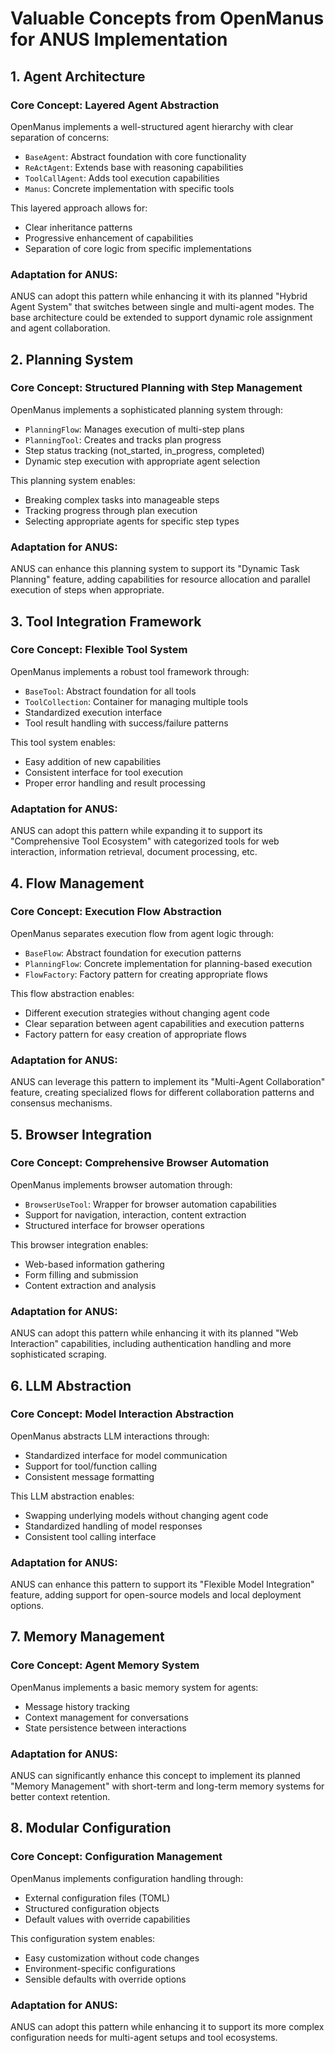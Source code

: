 # Valuable Concepts from OpenManus for ANUS Implementation

## 1. Agent Architecture

### Core Concept: Layered Agent Abstraction
OpenManus implements a well-structured agent hierarchy with clear separation of concerns:
- `BaseAgent`: Abstract foundation with core functionality
- `ReActAgent`: Extends base with reasoning capabilities
- `ToolCallAgent`: Adds tool execution capabilities
- `Manus`: Concrete implementation with specific tools

This layered approach allows for:
- Clear inheritance patterns
- Progressive enhancement of capabilities
- Separation of core logic from specific implementations

### Adaptation for ANUS:
ANUS can adopt this pattern while enhancing it with its planned "Hybrid Agent System" that switches between single and multi-agent modes. The base architecture could be extended to support dynamic role assignment and agent collaboration.

## 2. Planning System

### Core Concept: Structured Planning with Step Management
OpenManus implements a sophisticated planning system through:
- `PlanningFlow`: Manages execution of multi-step plans
- `PlanningTool`: Creates and tracks plan progress
- Step status tracking (not_started, in_progress, completed)
- Dynamic step execution with appropriate agent selection

This planning system enables:
- Breaking complex tasks into manageable steps
- Tracking progress through plan execution
- Selecting appropriate agents for specific step types

### Adaptation for ANUS:
ANUS can enhance this planning system to support its "Dynamic Task Planning" feature, adding capabilities for resource allocation and parallel execution of steps when appropriate.

## 3. Tool Integration Framework

### Core Concept: Flexible Tool System
OpenManus implements a robust tool framework through:
- `BaseTool`: Abstract foundation for all tools
- `ToolCollection`: Container for managing multiple tools
- Standardized execution interface
- Tool result handling with success/failure patterns

This tool system enables:
- Easy addition of new capabilities
- Consistent interface for tool execution
- Proper error handling and result processing

### Adaptation for ANUS:
ANUS can adopt this pattern while expanding it to support its "Comprehensive Tool Ecosystem" with categorized tools for web interaction, information retrieval, document processing, etc.

## 4. Flow Management

### Core Concept: Execution Flow Abstraction
OpenManus separates execution flow from agent logic through:
- `BaseFlow`: Abstract foundation for execution patterns
- `PlanningFlow`: Concrete implementation for planning-based execution
- `FlowFactory`: Factory pattern for creating appropriate flows

This flow abstraction enables:
- Different execution strategies without changing agent code
- Clear separation between agent capabilities and execution patterns
- Factory pattern for easy creation of appropriate flows

### Adaptation for ANUS:
ANUS can leverage this pattern to implement its "Multi-Agent Collaboration" feature, creating specialized flows for different collaboration patterns and consensus mechanisms.

## 5. Browser Integration

### Core Concept: Comprehensive Browser Automation
OpenManus implements browser automation through:
- `BrowserUseTool`: Wrapper for browser automation capabilities
- Support for navigation, interaction, content extraction
- Structured interface for browser operations

This browser integration enables:
- Web-based information gathering
- Form filling and submission
- Content extraction and analysis

### Adaptation for ANUS:
ANUS can adopt this pattern while enhancing it with its planned "Web Interaction" capabilities, including authentication handling and more sophisticated scraping.

## 6. LLM Abstraction

### Core Concept: Model Interaction Abstraction
OpenManus abstracts LLM interactions through:
- Standardized interface for model communication
- Support for tool/function calling
- Consistent message formatting

This LLM abstraction enables:
- Swapping underlying models without changing agent code
- Standardized handling of model responses
- Consistent tool calling interface

### Adaptation for ANUS:
ANUS can enhance this pattern to support its "Flexible Model Integration" feature, adding support for open-source models and local deployment options.

## 7. Memory Management

### Core Concept: Agent Memory System
OpenManus implements a basic memory system for agents:
- Message history tracking
- Context management for conversations
- State persistence between interactions

### Adaptation for ANUS:
ANUS can significantly enhance this concept to implement its planned "Memory Management" with short-term and long-term memory systems for better context retention.

## 8. Modular Configuration

### Core Concept: Configuration Management
OpenManus implements configuration handling through:
- External configuration files (TOML)
- Structured configuration objects
- Default values with override capabilities

This configuration system enables:
- Easy customization without code changes
- Environment-specific configurations
- Sensible defaults with override options

### Adaptation for ANUS:
ANUS can adopt this pattern while enhancing it to support its more complex configuration needs for multi-agent setups and tool ecosystems.
